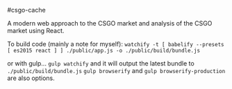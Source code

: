 #csgo-cache

A modern web approach to the CSGO market and analysis of the CSGO market using React.

To build code (mainly a note for myself): `watchify -t [ babelify --presets [ es2015 react ] ] ./public/app.js -o ./public/build/bundle.js`

or with gulp...
`gulp watchify` and it will output the latest bundle to `./public/build/bundle.js`
`gulp browserify` and `gulp browserify-production` are also options.
